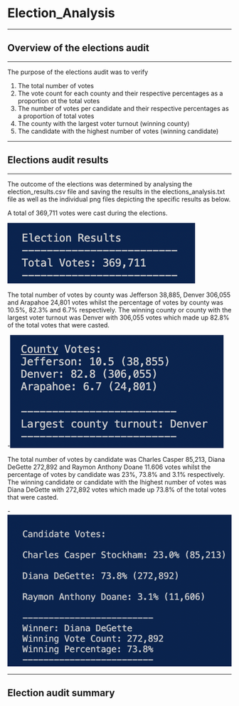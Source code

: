 # Election_Analysis
---
## Overview of the elections audit
---


The purpose of the elections audit was to verify
  1. The total number of votes
  2. The vote count for each county and their respective percentages as a proportion ot the total votes
  3. The number of votes per candidate and their respective percentages as a proportion of total votes 
  4. The county with the largest voter turnout (winning county)
  5. The candidate with the highest number of votes (winning candidate)


---
## Elections audit results
---

The outcome of the elections was determined by analysing the election_results.csv file and saving the results in the elections_analysis.txt file as well as the individual png files depicting the specific results as below.

A total of 369,711 votes were cast during the elections. 

![Election_Results](Analysis/Election_Results.png)


The total number of votes by county was Jefferson 38,885, Denver 306,055 and Arapahoe 24,801 votes whilst the percentage of votes by county was 10.5%, 82.3% and 6.7% respectively. The winning county or county with the largest voter turnout was Denver with 306,055 votes which made up 82.8% of the total votes that were casted.

-![Vote_count_and_percentage_by_county](Analysis/Vote_count_and_percentage_by_county.png)


The total number of votes by candidate was Charles Casper 85,213, Diana DeGette 272,892 and Raymon Anthony Doane 11.606 votes whilst the percentage of votes by candidate was 23%, 73.8% and 3.1% respectively. The winning candidate or candidate with the lhighest number of votes was Diana DeGette with 272,892 votes which made up 73.8% of the total votes that were casted.



-![Vote_count_and_percentage_by_candidate](Analysis/Vote_count_and_percentage_by_candidate.png)


---
## Election audit summary
